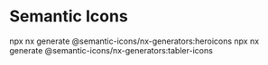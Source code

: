 # Semantic Icons

npx nx generate @semantic-icons/nx-generators:heroicons
npx nx generate @semantic-icons/nx-generators:tabler-icons
